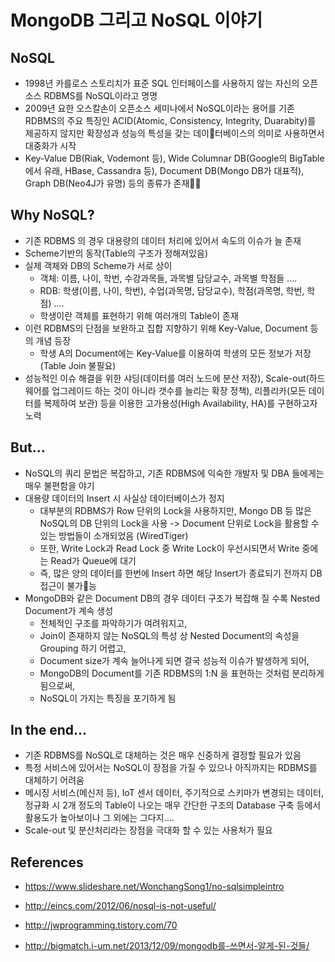 # MongoDB 그리고 NoSQL 이야기

## NoSQL

* 1998년 카를로스 스토리치가 표준 SQL 인터페이스를 사용하지 않는 자신의 오픈소스 RDBMS를 NoSQL이라고 명명
* 2009년 요한 오스칼손이 오픈소스 세미나에서 NoSQL이라는 용어를 기존 RDBMS의 주요 특징인 ACID(Atomic, Consistency, Integrity, Duarabity)를 제공하지 않지만 확장성과 성능의 특성을 갖는 데이터베이스의 의미로 사용하면서 대중화가 시작
* Key-Value DB(Riak, Vodemont 등), Wide Columnar DB(Google의 BigTable에서 유래, HBase, Cassandra 등), Document DB(Mongo DB가 대표적), Graph DB(Neo4J가 유명) 등의 종류가 존재

## Why NoSQL?

* 기존 RDBMS 의 경우 대용량의 데이터 처리에 있어서 속도의 이슈가 늘 존재
* Scheme기반의 동작(Table의 구조가 정해져있음)
* 실제 객체와 DB의 Scheme가 서로 상이
  * 객체: 이름, 나이, 학번, 수강과목들, 과목별 담당교수, 과목별 학점들 ....
  * RDB: 학생(이름, 나이, 학번), 수업(과목명, 담당교수), 학점(과목명, 학번, 학점) ....
  * 학생이란 객체를 표현하기 위해 여러개의 Table이 존재
* 이런 RDBMS의 단점을 보완하고 집합 지향하기 위해 Key-Value, Document 등의 개념 등장
  * 학생 A의 Document에는 Key-Value를 이용하여 학생의 모든 정보가 저장(Table Join 불필요)
* 성능적인 이슈 해결을 위한 샤딩(데이터를 여러 노드에 분산 저장), Scale-out(하드웨어를 업그레이드 하는 것이 아니라 갯수를 늘리는 확장 정책), 리플리카(모든 데이터를 복제하여 보관) 등을 이용한 고가용성(High Availability, HA)를 구현하고자 노력

## But...

* NoSQL의 쿼리 문법은 복잡하고, 기존 RDBMS에 익숙한 개발자 및 DBA 들에게는 매우 불편함을 야기
* 대용량 데이터의 Insert 시 사실상 데이터베이스가 정지
  * 대부분의 RDBMS가 Row 단위의 Lock을 사용하지만, Mongo DB 등 많은 NoSQL의 DB 단위의 Lock을 사용 -> Document 단위로 Lock을 활용할 수 있는 방법들이 소개되었음 (WiredTiger)
  * 또한, Write Lock과 Read Lock 중 Write Lock이 우선시되면서 Write 중에는 Read가 Queue에 대기
  * 즉, 많은 양의 데이터를 한번에 Insert 하면 해당 Insert가 종료되기 전까지 DB 접근이 불가능
* MongoDB와 같은 Document DB의 경우 데이터 구조가 복잡해 질 수록 Nested Document가 계속 생성
  * 전체적인 구조를 파악하기가 여려워지고,
  * Join이 존재하지 않는 NoSQL의 특성 상 Nested Document의 속성을 Grouping 하기 어렵고,
  * Document size가 계속 늘어나게 되면 결국 성능적 이슈가 발생하게 되어,
  * MongoDB의 Document를 기존 RDBMS의 1:N 을 표현하는 것처럼 분리하게 됨으로써,
  * NoSQL이 가지는 특징을 포기하게 됨

 ## In the end...

* 기존 RDBMS를 NoSQL로 대체하는 것은 매우 신중하게 결정할 필요가 있음
* 특정 서비스에 있어서는 NoSQL이 장점을 가질 수 있으나 아직까지는 RDBMS를 대체하기 어려움
* 메시징 서비스(메신저 등), IoT 센서 데이터, 주기적으로 스키마가 변경되는 데이터, 정규화 시 2개 정도의 Table이 나오는 매우 간단한 구조의 Database 구축 등에서 활용도가 높아보이나 그 외에는 그다지....
* Scale-out 및 분산처리라는 장점을 극대화 할 수 있는 사용처가 필요


## References

* https://www.slideshare.net/WonchangSong1/no-sqlsimpleintro

* http://eincs.com/2012/06/nosql-is-not-useful/

* http://jwprogramming.tistory.com/70

* http://bigmatch.i-um.net/2013/12/09/mongodb를-쓰면서-알게-된-것들/